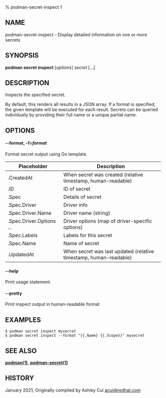 % podman-secret-inspect 1

## NAME
podman\-secret\-inspect - Display detailed information on one or more secrets

## SYNOPSIS
**podman secret inspect** [*options*] *secret* [...]

## DESCRIPTION

Inspects the specified secret.

By default, this renders all results in a JSON array. If a format is specified, the given template will be executed for each result.
Secrets can be queried individually by providing their full name or a unique partial name.

## OPTIONS

#### **--format**, **-f**=*format*

Format secret output using Go template.

| **Placeholder**          | **Description**                                                   |
|--------------------------|-------------------------------------------------------------------|
| .CreatedAt               | When secret was created (relative timestamp, human-readable)      |
| .ID                      | ID of secret                                                      |
| .Spec                    | Details of secret                                                 |
| .Spec.Driver             | Driver info                                                       |
| .Spec.Driver.Name        | Driver name (string)                                              |
| .Spec.Driver.Options ... | Driver options (map of driver-specific options)                   |
| .Spec.Labels             | Labels for this secret                                            |
| .Spec.Name               | Name of secret                                                    |
| .UpdatedAt               | When secret was last updated (relative timestamp, human-readable) |

#### **--help**

Print usage statement.

#### **--pretty**

Print inspect output in human-readable format


## EXAMPLES

```
$ podman secret inspect mysecret
$ podman secret inspect --format "{{.Name} {{.Scope}}" mysecret
```

## SEE ALSO
**[podman(1)](podman.1.md)**, **[podman-secret(1)](podman-secret.1.md)**

## HISTORY
January 2021, Originally compiled by Ashley Cui <acui@redhat.com>
